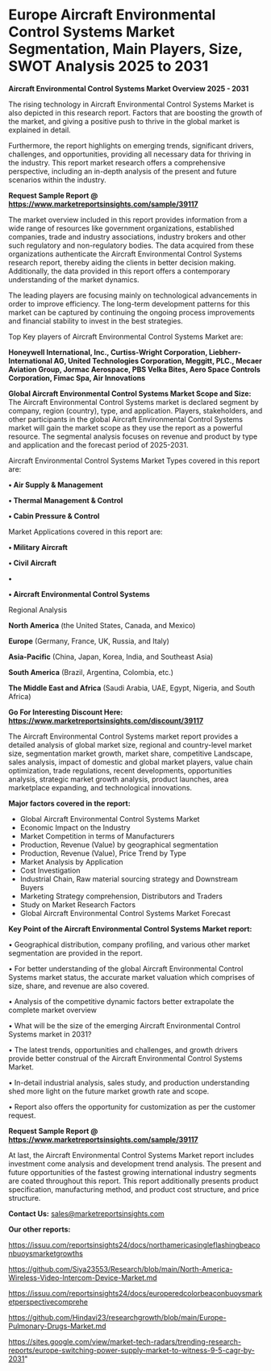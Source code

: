 # Europe Aircraft Environmental Control Systems Market Segmentation, Main Players, Size, SWOT Analysis 2025 to 2031

<Strong> Aircraft Environmental Control Systems Market Overview 2025 - 2031</strong>

The rising technology in Aircraft Environmental Control Systems Market is also depicted in this research report. Factors that are boosting the growth of the market, and giving a positive push to thrive in the global market is explained in detail.

Furthermore, the report highlights on emerging trends, significant drivers, challenges, and opportunities, providing all necessary data for thriving in the industry. This report market research offers a comprehensive perspective, including an in-depth analysis of the present and future scenarios within the industry.

<strong>Request Sample Report @ <a href=https://www.marketreportsinsights.com/sample/39117>https://www.marketreportsinsights.com/sample/39117</a></strong>

The market overview included in this report provides information from a wide range of resources like government organizations, established companies, trade and industry associations, industry brokers and other such regulatory and non-regulatory bodies. The data acquired from these organizations authenticate the Aircraft Environmental Control Systems research report, thereby aiding the clients in better decision making. Additionally, the data provided in this report offers a contemporary understanding of the market dynamics.

The leading players are focusing mainly on technological advancements in order to improve efficiency. The long-term development patterns for this market can be captured by continuing the ongoing process improvements and financial stability to invest in the best strategies.

Top Key players of Aircraft Environmental Control Systems Market are:

<strong>Honeywell International, Inc., Curtiss-Wright Corporation, Liebherr-International AG, United Technologies Corporation, Meggitt, PLC., Mecaer Aviation Group, Jormac Aerospace, PBS Velka Bites, Aero Space Controls Corporation, Fimac Spa, Air Innovations</strong>

<strong><b>Global Aircraft Environmental Control Systems Market Scope and Size:</b></strong>
The Aircraft Environmental Control Systems market is declared segment by company, region (country), type, and application. Players, stakeholders, and other participants in the global Aircraft Environmental Control Systems market will gain the market scope as they use the report as a powerful resource. The segmental analysis focuses on revenue and product by type and application and the forecast period of 2025-2031.

Aircraft Environmental Control Systems Market Types covered in this report are:

<strong>•  Air Supply & Management

•  Thermal Management & Control

•  Cabin Pressure & Control</strong>

Market Applications covered in this report are:

<strong>•  Military Aircraft

•  Civil Aircraft

•  

•  Aircraft Environmental Control Systems</strong> 

Regional Analysis

<strong>North America</strong> (the United States, Canada, and Mexico)

<strong>Europe</strong> (Germany, France, UK, Russia, and Italy)

<strong>Asia-Pacific</strong> (China, Japan, Korea, India, and Southeast Asia)

<strong>South America</strong> (Brazil, Argentina, Colombia, etc.)

<strong>The Middle East and Africa</strong> (Saudi Arabia, UAE, Egypt, Nigeria, and South Africa)

<strong>Go For Interesting Discount Here: <a href=https://www.marketreportsinsights.com/discount/39117>https://www.marketreportsinsights.com/discount/39117</a></strong>

The Aircraft Environmental Control Systems market report provides a detailed analysis of global market size, regional and country-level market size, segmentation market growth, market share, competitive Landscape, sales analysis, impact of domestic and global market players, value chain optimization, trade regulations, recent developments, opportunities analysis, strategic market growth analysis, product launches, area marketplace expanding, and technological innovations.

<strong><b>Major factors covered in the report:</b></strong>
<ul>
  <li>Global Aircraft Environmental Control Systems Market </li>
  <li>Economic Impact on the Industry</li>
  <li>Market Competition in terms of Manufacturers</li>
  <li>Production, Revenue (Value) by geographical segmentation</li>
  <li>Production, Revenue (Value), Price Trend by Type</li>
  <li>Market Analysis by Application</li>
  <li>Cost Investigation</li>
  <li>Industrial Chain, Raw material sourcing strategy and Downstream Buyers</li>
  <li>Marketing Strategy comprehension, Distributors and Traders</li>
  <li>Study on Market Research Factors</li>
  <li>Global Aircraft Environmental Control Systems Market Forecast</li>
</ul>

<strong><b>Key Point of the Aircraft Environmental Control Systems Market report:</b></strong>

• Geographical distribution, company profiling, and various other market segmentation are provided in the report.

• For better understanding of the global Aircraft Environmental Control Systems market status, the accurate market valuation which comprises of size, share, and revenue are also covered.

• Analysis of the competitive dynamic factors better extrapolate the complete market overview

• What will be the size of the emerging Aircraft Environmental Control Systems market in 2031?

• The latest trends, opportunities and challenges, and growth drivers provide better construal of the Aircraft Environmental Control Systems Market.

• In-detail industrial analysis, sales study, and production understanding shed more light on the future market growth rate and scope.

• Report also offers the opportunity for customization as per the customer request.

<strong>Request Sample Report @ <a href=https://www.marketreportsinsights.com/sample/39117>https://www.marketreportsinsights.com/sample/39117</a></strong>

At last, the Aircraft Environmental Control Systems Market report includes investment come analysis and development trend analysis. The present and future opportunities of the fastest growing international industry segments are coated throughout this report. This report additionally presents product specification, manufacturing method, and product cost structure, and price structure.

<strong>Contact Us:</strong>
sales@marketreportsinsights.com

<strong>Our other reports:</strong>

<a href=https://issuu.com/reportsinsights24/docs/northamericasingleflashingbeaconbuoysmarketgrowths>https://issuu.com/reportsinsights24/docs/northamericasingleflashingbeaconbuoysmarketgrowths</a>

<a href=https://github.com/Siya23553/Research/blob/main/North-America-Wireless-Video-Intercom-Device-Market.md>https://github.com/Siya23553/Research/blob/main/North-America-Wireless-Video-Intercom-Device-Market.md</a>

<a href=https://issuu.com/reportsinsights24/docs/europeredcolorbeaconbuoysmarketperspectivecomprehe>https://issuu.com/reportsinsights24/docs/europeredcolorbeaconbuoysmarketperspectivecomprehe</a>

<a href=https://github.com/Hindavi23/researchgrowth/blob/main/Europe-Pulmonary-Drugs-Market.md>https://github.com/Hindavi23/researchgrowth/blob/main/Europe-Pulmonary-Drugs-Market.md</a>

<a href=https://sites.google.com/view/market-tech-radars/trending-research-reports/europe-switching-power-supply-market-to-witness-9-5-cagr-by-2031>https://sites.google.com/view/market-tech-radars/trending-research-reports/europe-switching-power-supply-market-to-witness-9-5-cagr-by-2031</a>"
